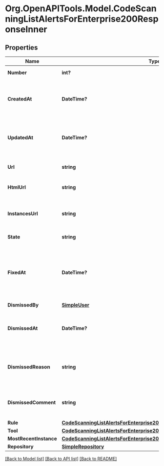 # Org.OpenAPITools.Model.CodeScanningListAlertsForEnterprise200ResponseInner

## Properties

Name | Type | Description | Notes
------------ | ------------- | ------------- | -------------
**Number** | **int?** | The security alert number. | [readonly] 
**CreatedAt** | **DateTime?** | The time that the alert was created in ISO 8601 format: &#x60;YYYY-MM-DDTHH:MM:SSZ&#x60;. | [readonly] 
**UpdatedAt** | **DateTime?** | The time that the alert was last updated in ISO 8601 format: &#x60;YYYY-MM-DDTHH:MM:SSZ&#x60;. | [optional] [readonly] 
**Url** | **string** | The REST API URL of the alert resource. | [readonly] 
**HtmlUrl** | **string** | The GitHub URL of the alert resource. | [readonly] 
**InstancesUrl** | **string** | The REST API URL for fetching the list of instances for an alert. | [readonly] 
**State** | **string** | State of a code scanning alert. | 
**FixedAt** | **DateTime?** | The time that the alert was no longer detected and was considered fixed in ISO 8601 format: &#x60;YYYY-MM-DDTHH:MM:SSZ&#x60;. | [optional] [readonly] 
**DismissedBy** | [**SimpleUser**](SimpleUser.md) |  | 
**DismissedAt** | **DateTime?** | The time that the alert was dismissed in ISO 8601 format: &#x60;YYYY-MM-DDTHH:MM:SSZ&#x60;. | [readonly] 
**DismissedReason** | **string** | **Required when the state is dismissed.** The reason for dismissing or closing the alert. | 
**DismissedComment** | **string** | The dismissal comment associated with the dismissal of the alert. | [optional] 
**Rule** | [**CodeScanningListAlertsForEnterprise200ResponseInnerRule**](CodeScanningListAlertsForEnterprise200ResponseInnerRule.md) |  | 
**Tool** | [**CodeScanningListAlertsForEnterprise200ResponseInnerTool**](CodeScanningListAlertsForEnterprise200ResponseInnerTool.md) |  | 
**MostRecentInstance** | [**CodeScanningListAlertsForEnterprise200ResponseInnerMostRecentInstance**](CodeScanningListAlertsForEnterprise200ResponseInnerMostRecentInstance.md) |  | 
**Repository** | [**SimpleRepository**](SimpleRepository.md) |  | 

[[Back to Model list]](../README.md#documentation-for-models) [[Back to API list]](../README.md#documentation-for-api-endpoints) [[Back to README]](../README.md)

